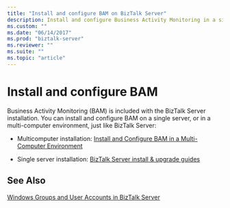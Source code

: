 ```yaml
---
title: "Install and configure BAM on BizTalk Server"
description: Install and configure Business Activity Monitoring in a single or  multi-computer environment on BizTalk Server
ms.custom: ""
ms.date: "06/14/2017"
ms.prod: "biztalk-server"
ms.reviewer: ""
ms.suite: ""
ms.topic: "article"
---
```


# Install and configure BAM
Business Activity Monitoring (BAM) is included with the BizTalk Server installation. You can install and configure BAM on a single server, or in a multi-computer environment, just like BizTalk Server:

-   Multicomputer installation: [Install and Configure BAM in a Multi-Computer Environment](https://go.microsoft.com/fwlink/p/?LinkID=208597)

-   Single server installation: [BizTalk Server install & upgrade guides](../install-and-config-guides/biztalk-server-what-s-new-installation-configuration-and-upgrade.md)

## See Also
 [Windows Groups and User Accounts in BizTalk Server](../core/windows-groups-and-user-accounts-in-biztalk-server.md)